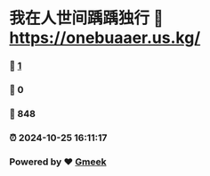 # 我在人世间踽踽独行 :link: https://onebuaaer.us.kg/ 
### :page_facing_up: [1](https://onebuaaer.us.kg//tag.html) 
### :speech_balloon: 0 
### :hibiscus: 848 
### :alarm_clock: 2024-10-25 16:11:17 
### Powered by :heart: [Gmeek](https://github.com/Meekdai/Gmeek)
